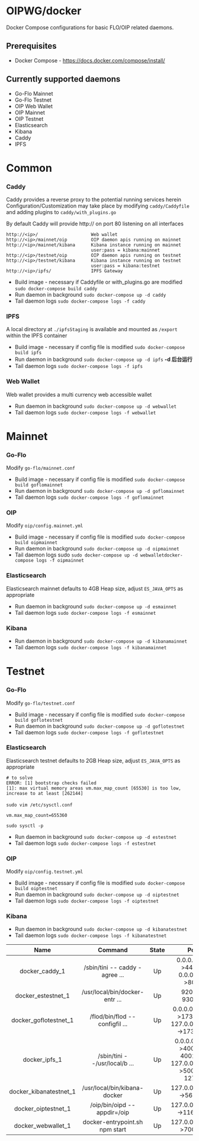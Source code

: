 # OIPWG/docker

Docker Compose configurations for basic FLO/OIP related daemons.


## Prerequisites
- Docker Compose - https://docs.docker.com/compose/install/


## Currently supported daemons
- Go-Flo Mainnet
- Go-Flo Testnet
- OIP Web Wallet
- OIP Mainnet
- OIP Testnet
- Elasticsearch
- Kibana
- Caddy
- IPFS

# Common


### Caddy
Caddy provides a reverse proxy to the potential running services herein  
Configuration/Customization may take place by modifying `caddy/Caddyfile` and adding plugins to `caddy/with_plugins.go`

By default Caddy will provide http:// on port 80 listening on all interfaces

```
http://<ip>/                    Web wallet
http://<ip>/mainnet/oip         OIP daemon apis running on mainnet
http://<ip>/mainnet/kibana      Kibana instance running on mainnet
                                user:pass = kibana:mainnet
http://<ip>/testnet/oip         OIP daemon apis running on testnet
http://<ip>/testnet/kibana      Kibana instance running on testnet
                                user:pass = kibana:testnet
http://<ip>/ipfs/               IPFS Gateway
```

- Build image - necessary if Caddyfile or with_plugins.go are modified `sudo docker-compose build caddy`
- Run daemon in background `sudo docker-compose up -d caddy`
- Tail daemon logs `sudo docker-compose logs -f caddy`



### IPFS
A local directory at `./ipfsStaging` is available and mounted as `/export` within the IPFS container

- Build image - necessary if config file is modified `sudo docker-compose build ipfs`
- Run daemon in background `sudo docker-compose up -d ipfs` **-d 后台运行**
- Tail daemon logs `sudo docker-compose logs -f ipfs`


### Web Wallet
Web wallet provides a multi currency web accessible wallet

- Run daemon in background `sudo docker-compose up -d webwallet`
- Tail daemon logs `sudo docker-compose logs -f webwallet`



# Mainnet


### Go-Flo
Modify `go-flo/mainnet.conf`

- Build image - necessary if config file is modified `sudo docker-compose build goflomainnet`
- Run daemon in background `sudo docker-compose up -d goflomainnet`
- Tail daemon logs `sudo docker-compose logs -f goflomainnet`


### OIP
Modify `oip/config.mainnet.yml`

- Build image - necessary if config file is modified `sudo docker-compose build oipmainnet`
- Run daemon in background `sudo docker-compose up -d oipmainnet`
- Tail daemon logs sudo `sudo docker-compose up -d webwalletdocker-compose logs -f oipmainnet`


### Elasticsearch
Elasticsearch mainnet defaults to 4GB Heap size, adjust `ES_JAVA_OPTS` as appropriate

- Run daemon in background `sudo docker-compose up -d esmainnet`
- Tail daemon logs `sudo docker-compose logs -f esmainnet`


### Kibana

- Run daemon in background `sudo docker-compose up -d kibanamainnet`
- Tail daemon logs `sudo docker-compose logs -f kibanamainnet`



# Testnet


### Go-Flo
Modify `go-flo/testnet.conf`

- Build image - necessary if config file is modified `sudo docker-compose build goflotestnet`
- Run daemon in background `sudo docker-compose up -d goflotestnet`
- Tail daemon logs `sudo docker-compose logs -f goflotestnet`


### Elasticsearch
Elasticsearch testnet defaults to 2GB Heap size, adjust `ES_JAVA_OPTS` as appropriate
```
# to solve 
ERROR: [1] bootstrap checks failed
[1]: max virtual memory areas vm.max_map_count [65530] is too low, increase to at least [262144]
```

```
sudo vim /etc/sysctl.conf　　
```
```
vm.max_map_count=655360
```
```
sudo sysctl -p
```

- Run daemon in background `sudo docker-compose up -d estestnet`
- Tail daemon logs `sudo docker-compose logs -f estestnet`


### OIP
Modify `oip/config.testnet.yml`

- Build image - necessary if config file is modified `sudo docker-compose build oiptestnet`
- Run daemon in background `sudo docker-compose up -d oiptestnet`
- Tail daemon logs `sudo docker-compose logs -f oiptestnet`


### Kibana

- Run daemon in background `sudo docker-compose up -d kibanatestnet`
- Tail daemon logs `sudo docker-compose logs -f kibanatestnet`




|        Name          |        Command       |   State   |       Ports|
|:----:|:----:|:----:|:----:|
|docker_caddy_1       |  /sbin/tini -- caddy -agree ... |  Up   |  0.0.0.0:443->443/tcp, 0.0.0.0:80->80/tcp |
|docker_estestnet_1   |  /usr/local/bin/docker-entr ... | Up    | 9200/tcp, 9300/tcp                       |
|docker_goflotestnet_1|  /flod/bin/flod --configfil ... |    Up |    0.0.0.0:17316->17316/tcp, 127.0.0.1:17317->17317/tcp |
|docker_ipfs_1        |  /sbin/tini --/usr/local/b ...  |    Up |    0.0.0.0:4001->4001/tcp, 4001/udp, 127.0.0.1:5001->5001/tcp, 127.00.|1:8080->8080/tcp, 8081/tcp |
|docker_kibanatestnet_1 |  /usr/local/bin/kibana-docker | Up    | 127.0.0.1:15601->5601/tcp                |                             
|docker_oiptestnet_1    | /oip/bin/oipd --appdir=/oip   |   Up  |   127.0.0.1:11606->11606/tcp            |                         
|docker_webwallet_1     | docker-entrypoint.sh npm start|   Up  |   127.0.0.1:7000->7000/tcp|
